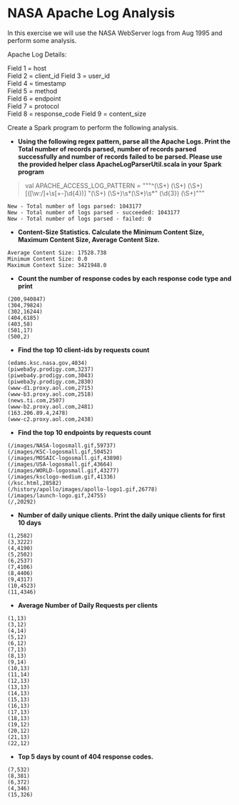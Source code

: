 NASA Apache Log Analysis
========================


In this exercise we will use the NASA WebServer logs from Aug 1995 and perform some analysis.

Apache Log Details:

Field 1 = host          
Field 2 = client_id 
Field 3 = user_id       
Field 4 = timestamp     
Field 5 = method        
Field 6 = endpoint      
Field 7 = protocol      
Field 8 = response_code
Field 9 = content_size  


Create a Spark program to perform the following analysis.

*  **Using the following regex pattern, parse all the Apache Logs. Print the Total number of records parsed, number of records parsed successfully and number of records failed to be parsed. Please use the provided helper class ApacheLogParserUtil.scala in your Spark program**

> val APACHE_ACCESS_LOG_PATTERN = """^(\S+) (\S+) (\S+) \[([\w:/]+\s[+\-]\d{4})\] "(\S+) (\S+)\s*(\S*)\s*" (\d{3}) (\S+)"""


```
New - Total number of logs parsed: 1043177
New - Total number of logs parsed - succeeded: 1043177
New - Total number of logs parsed - failed: 0
```

* **Content-Size Statistics. Calculate the Minimum Content Size, Maximum Content Size, Average Content Size.**

```
Average Content Size: 17528.738
Minimum Content Size: 0.0
Maximum Context Size: 3421948.0
```

* **Count the number of response codes by each response code type and print**

```
(200,940847)
(304,79824)
(302,16244)
(404,6185)
(403,58)
(501,17)
(500,2)
```

* **Find the top 10 client-ids by requests count**

```
(edams.ksc.nasa.gov,4034)
(piweba5y.prodigy.com,3237)
(piweba4y.prodigy.com,3043)
(piweba3y.prodigy.com,2830)
(www-d1.proxy.aol.com,2715)
(www-b3.proxy.aol.com,2518)
(news.ti.com,2507)
(www-b2.proxy.aol.com,2481)
(163.206.89.4,2478)
(www-c2.proxy.aol.com,2438)
```

* **Find the top 10 endpoints by requests count**

```
(/images/NASA-logosmall.gif,59737)
(/images/KSC-logosmall.gif,50452)
(/images/MOSAIC-logosmall.gif,43890)
(/images/USA-logosmall.gif,43664)
(/images/WORLD-logosmall.gif,43277)
(/images/ksclogo-medium.gif,41336)
(/ksc.html,28582)
(/history/apollo/images/apollo-logo1.gif,26778)
(/images/launch-logo.gif,24755)
(/,20292)
```

* **Number of daily unique clients. Print the daily unique clients for first 10 days**

```
(1,2582)
(3,3222)
(4,4190)
(5,2502)
(6,2537)
(7,4106)
(8,4406)
(9,4317)
(10,4523)
(11,4346)
```

* **Average Number of Daily Requests per clients**

```
(1,13)
(3,12)
(4,14)
(5,12)
(6,12)
(7,13)
(8,13)
(9,14)
(10,13)
(11,14)
(12,13)
(13,13)
(14,13)
(15,13)
(16,13)
(17,13)
(18,13)
(19,12)
(20,12)
(21,13)
(22,12)
```

* **Top 5 days by count of 404 response codes.**

```
(7,532)
(8,381)
(6,372)
(4,346)
(15,326)
```






